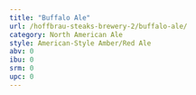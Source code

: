 ```yaml
---
title: "Buffalo Ale"
url: /hoffbrau-steaks-brewery-2/buffalo-ale/
category: North American Ale
style: American-Style Amber/Red Ale
abv: 0
ibu: 0
srm: 0
upc: 0
---
```


